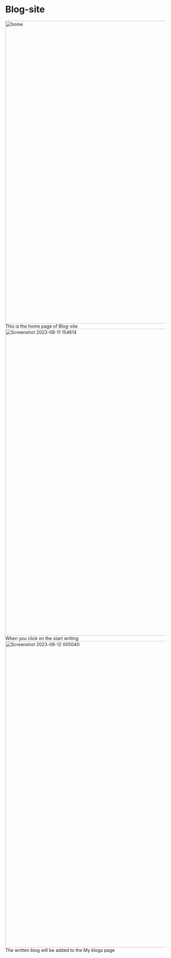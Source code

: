 # Blog-site
<img width="947" alt="home" src="https://github.com/9555850546/Blog-site/assets/107785876/078e09de-3a44-4f44-b855-9672c8fc8cb9">
This is the home page of Blog-site

<img width="960" alt="Screenshot 2023-08-11 154614" src="https://github.com/9555850546/Blog-site/assets/107785876/c9f79b74-8914-46d8-b3a9-5b1c9b463baf">
When you click on the start writing

<img width="959" alt="Screenshot 2023-08-12 005040" src="https://github.com/9555850546/Blog-site/assets/107785876/dca0947d-204a-4fc2-ba79-43cb4028e0f5">
The written blog will be added to the My blogs page 

